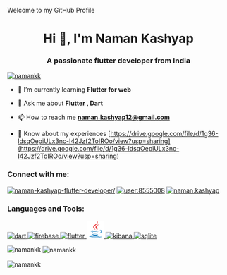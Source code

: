 Welcome to my GitHub Profile

<h1 align="center">Hi 👋, I'm Naman Kashyap</h1>
<h3 align="center">A passionate flutter developer from India</h3>

<p align="left"> <a href="https://github.com/ryo-ma/github-profile-trophy"><img src="https://github-profile-trophy.vercel.app/?username=namankk" alt="namankk" /></a> </p>

- 🌱 I’m currently learning **Flutter for web**

- 💬 Ask me about **Flutter , Dart**

- 📫 How to reach me **naman.kashyap12@gmail.com**

- 📄 Know about my experiences [https://drive.google.com/file/d/1g36-ldsqOepiULx3nc-I42Jzf2ToIROo/view?usp=sharing](https://drive.google.com/file/d/1g36-ldsqOepiULx3nc-I42Jzf2ToIROo/view?usp=sharing)

<h3 align="left">Connect with me:</h3>
<p align="left">
<a href="https://linkedin.com/in/naman-kashyap-flutter-developer/" target="blank"><img align="center" src="https://raw.githubusercontent.com/rahuldkjain/github-profile-readme-generator/master/src/images/icons/Social/linked-in-alt.svg" alt="naman-kashyap-flutter-developer/" height="30" width="40" /></a>
<a href="https://stackoverflow.com/users/8555008/naman-kashyap" target="blank"><img align="center" src="https://raw.githubusercontent.com/rahuldkjain/github-profile-readme-generator/master/src/images/icons/Social/stack-overflow.svg" alt="user:8555008" height="30" width="40" /></a>
<a href="https://medium.com/naman.kashyap" target="blank"><img align="center" src="https://raw.githubusercontent.com/rahuldkjain/github-profile-readme-generator/master/src/images/icons/Social/medium.svg" alt="naman.kashyap" height="30" width="40" /></a>
</p>

<h3 align="left">Languages and Tools:</h3>
<p align="left"> <a href="https://dart.dev" target="_blank" rel="noreferrer"> <img src="https://www.vectorlogo.zone/logos/dartlang/dartlang-icon.svg" alt="dart" width="40" height="40"/> </a> <a href="https://firebase.google.com/" target="_blank" rel="noreferrer"> <img src="https://www.vectorlogo.zone/logos/firebase/firebase-icon.svg" alt="firebase" width="40" height="40"/> </a> <a href="https://flutter.dev" target="_blank" rel="noreferrer"> <img src="https://www.vectorlogo.zone/logos/flutterio/flutterio-icon.svg" alt="flutter" width="40" height="40"/> </a> <a href="https://www.java.com" target="_blank" rel="noreferrer"> <img src="https://raw.githubusercontent.com/devicons/devicon/master/icons/java/java-original.svg" alt="java" width="40" height="40"/> </a> <a href="https://www.elastic.co/kibana" target="_blank" rel="noreferrer"> <img src="https://www.vectorlogo.zone/logos/elasticco_kibana/elasticco_kibana-icon.svg" alt="kibana" width="40" height="40"/> </a> <a href="https://www.sqlite.org/" target="_blank" rel="noreferrer"> <img src="https://www.vectorlogo.zone/logos/sqlite/sqlite-icon.svg" alt="sqlite" width="40" height="40"/> </a> </p>

<p><img align="left" src="https://github-readme-stats.vercel.app/api/top-langs?username=namankk&show_icons=true&locale=en&layout=compact" alt="namankk" /></p>

<p>&nbsp;<img align="center" src="https://github-readme-stats.vercel.app/api?username=namankk&show_icons=true&locale=en" alt="namankk" /></p>

<p><img align="center" src="https://github-readme-streak-stats.herokuapp.com/?user=namankk&" alt="namankk" /></p>

